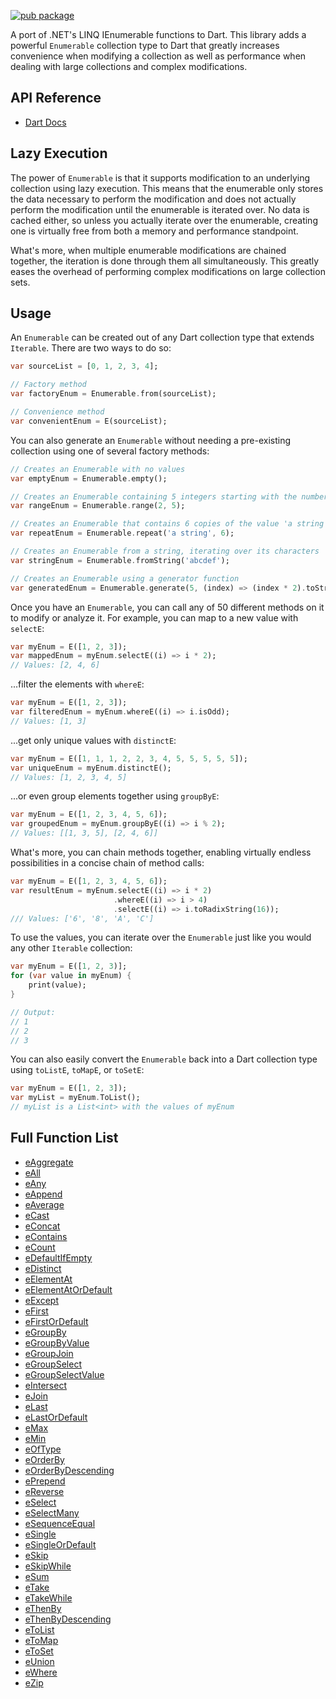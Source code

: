 [![pub package](https://img.shields.io/pub/v/darq.svg)](https://pub.dartlang.org/packages/darq)

A port of .NET's LINQ IEnumerable functions to Dart. This library adds a powerful `Enumerable` collection type to Dart that greatly increases convenience when modifying a collection as well as performance when dealing with large collections and complex modifications.

## API Reference

 - [Dart Docs](https://pub.dev/documentation/darq/latest/darq/darq-library.html)

## Lazy Execution

The power of `Enumerable` is that it supports modification to an underlying collection using lazy execution. This means that the enumerable only stores the data necessary to perform the modification and does not actually perform the modification until the enumerable is iterated over. No data is cached either, so unless you actually iterate over the enumerable, creating one is virtually free from both a memory and performance standpoint.

What's more, when multiple enumerable modifications are chained together, the iteration is done through them all simultaneously. This greatly eases the overhead of performing complex modifications on large collection sets.

## Usage

An `Enumerable` can be created out of any Dart collection type that extends `Iterable`. There are two ways to do so:

```dart
var sourceList = [0, 1, 2, 3, 4];

// Factory method
var factoryEnum = Enumerable.from(sourceList);

// Convenience method
var convenientEnum = E(sourceList);
```

You can also generate an `Enumerable` without needing a pre-existing collection using one of several factory methods:

```dart
// Creates an Enumerable with no values
var emptyEnum = Enumerable.empty();

// Creates an Enumerable containing 5 integers starting with the number 2
var rangeEnum = Enumerable.range(2, 5);

// Creates an Enumerable that contains 6 copies of the value 'a string'
var repeatEnum = Enumerable.repeat('a string', 6);

// Creates an Enumerable from a string, iterating over its characters
var stringEnum = Enumerable.fromString('abcdef');

// Creates an Enumerable using a generator function
var generatedEnum = Enumerable.generate(5, (index) => (index * 2).toString());
```

Once you have an `Enumerable`, you can call any of 50 different methods on it to modify or analyze it. For example, you can map to a new value with `selectE`:

```dart
var myEnum = E([1, 2, 3]);
var mappedEnum = myEnum.selectE((i) => i * 2);
// Values: [2, 4, 6]
```

...filter the elements with `whereE`:

```dart
var myEnum = E([1, 2, 3]);
var filteredEnum = myEnum.whereE((i) => i.isOdd);
// Values: [1, 3]
```

...get only unique values with `distinctE`:

```dart
var myEnum = E([1, 1, 1, 2, 2, 3, 4, 5, 5, 5, 5, 5]);
var uniqueEnum = myEnum.distinctE();
// Values: [1, 2, 3, 4, 5]
```

...or even group elements together using `groupByE`:

```dart
var myEnum = E([1, 2, 3, 4, 5, 6]);
var groupedEnum = myEnum.groupByE((i) => i % 2);
// Values: [[1, 3, 5], [2, 4, 6]]
```

What's more, you can chain methods together, enabling virtually endless possibilities in a concise chain of method calls:

```dart
var myEnum = E([1, 2, 3, 4, 5, 6]);
var resultEnum = myEnum.selectE((i) => i * 2)
                       .whereE((i) => i > 4)
                       .selectE((i) => i.toRadixString(16));
/// Values: ['6', '8', 'A', 'C']
```

To use the values, you can iterate over the `Enumerable` just like you would any other `Iterable` collection:

```dart
var myEnum = E([1, 2, 3)];
for (var value in myEnum) {
    print(value);
}

// Output:
// 1
// 2
// 3
```

You can also easily convert the `Enumerable` back into a Dart collection type using `toListE`, `toMapE`, or `toSetE`:

```dart
var myEnum = E([1, 2, 3]);
var myList = myEnum.ToList();
// myList is a List<int> with the values of myEnum
```

## Full Function List

 - [eAggregate](https://pub.dev/documentation/darq/latest/darq/Enumerable/eAggregate.html)
 - [eAll](https://pub.dev/documentation/darq/latest/darq/Enumerable/eAll.html)
 - [eAny](https://pub.dev/documentation/darq/latest/darq/Enumerable/eAny.html)
 - [eAppend](https://pub.dev/documentation/darq/latest/darq/Enumerable/eAppend.html)
 - [eAverage](https://pub.dev/documentation/darq/latest/darq/Enumerable/eAverage.html)
 - [eCast](https://pub.dev/documentation/darq/latest/darq/Enumerable/eCast.html)
 - [eConcat](https://pub.dev/documentation/darq/latest/darq/Enumerable/eConcat.html)
 - [eContains](https://pub.dev/documentation/darq/latest/darq/Enumerable/eContains.html)
 - [eCount](https://pub.dev/documentation/darq/latest/darq/Enumerable/eCount.html)
 - [eDefaultIfEmpty](https://pub.dev/documentation/darq/latest/darq/Enumerable/eDefaultIfEmpty.html)
 - [eDistinct](https://pub.dev/documentation/darq/latest/darq/Enumerable/eDistinct.html)
 - [eElementAt](https://pub.dev/documentation/darq/latest/darq/Enumerable/eElementAt.html)
 - [eElementAtOrDefault](https://pub.dev/documentation/darq/latest/darq/Enumerable/eElementAtOrDefault.html)
 - [eExcept](https://pub.dev/documentation/darq/latest/darq/Enumerable/eExcept.html)
 - [eFirst](https://pub.dev/documentation/darq/latest/darq/Enumerable/eFirst.html)
 - [eFirstOrDefault](https://pub.dev/documentation/darq/latest/darq/Enumerable/eFirstOrDefault.html)
 - [eGroupBy](https://pub.dev/documentation/darq/latest/darq/Enumerable/eGroupBy.html)
 - [eGroupByValue](https://pub.dev/documentation/darq/latest/darq/Enumerable/eGroupByValue.html)
 - [eGroupJoin](https://pub.dev/documentation/darq/latest/darq/Enumerable/eGroupJoin.html)
 - [eGroupSelect](https://pub.dev/documentation/darq/latest/darq/Enumerable/eGroupSelect.html)
 - [eGroupSelectValue](https://pub.dev/documentation/darq/latest/darq/Enumerable/eGroupSelectValue.html)
 - [eIntersect](https://pub.dev/documentation/darq/latest/darq/Enumerable/eIntersect.html)
 - [eJoin](https://pub.dev/documentation/darq/latest/darq/Enumerable/eJoin.html)
 - [eLast](https://pub.dev/documentation/darq/latest/darq/Enumerable/eLast.html)
 - [eLastOrDefault](https://pub.dev/documentation/darq/latest/darq/Enumerable/eLastOrDefault.html)
 - [eMax](https://pub.dev/documentation/darq/latest/darq/Enumerable/eMax.html)
 - [eMin](https://pub.dev/documentation/darq/latest/darq/Enumerable/eMin.html)
 - [eOfType](https://pub.dev/documentation/darq/latest/darq/Enumerable/eOfType.html)
 - [eOrderBy](https://pub.dev/documentation/darq/latest/darq/Enumerable/eOrderBy.html)
 - [eOrderByDescending](https://pub.dev/documentation/darq/latest/darq/Enumerable/eOrderByDescending.html)
 - [ePrepend](https://pub.dev/documentation/darq/latest/darq/Enumerable/ePrepend.html)
 - [eReverse](https://pub.dev/documentation/darq/latest/darq/Enumerable/eReverse.html)
 - [eSelect](https://pub.dev/documentation/darq/latest/darq/Enumerable/eSelect.html)
 - [eSelectMany](https://pub.dev/documentation/darq/latest/darq/Enumerable/eSelectMany.html)
 - [eSequenceEqual](https://pub.dev/documentation/darq/latest/darq/Enumerable/eSequenceEqual.html)
 - [eSingle](https://pub.dev/documentation/darq/latest/darq/Enumerable/eSingle.html)
 - [eSingleOrDefault](https://pub.dev/documentation/darq/latest/darq/Enumerable/eSingleOrDefault.html)
 - [eSkip](https://pub.dev/documentation/darq/latest/darq/Enumerable/eSkip.html)
 - [eSkipWhile](https://pub.dev/documentation/darq/latest/darq/Enumerable/eSkipWhile.html)
 - [eSum](https://pub.dev/documentation/darq/latest/darq/Enumerable/eSum.html)
 - [eTake](https://pub.dev/documentation/darq/latest/darq/Enumerable/eTake.html)
 - [eTakeWhile](https://pub.dev/documentation/darq/latest/darq/Enumerable/eTakeWhile.html)
 - [eThenBy](https://pub.dev/documentation/darq/latest/darq/Enumerable/eThenBy.html)
 - [eThenByDescending](https://pub.dev/documentation/darq/latest/darq/Enumerable/eThenByDescending.html)
 - [eToList](https://pub.dev/documentation/darq/latest/darq/Enumerable/eToList.html)
 - [eToMap](https://pub.dev/documentation/darq/latest/darq/Enumerable/eToMap.html)
 - [eToSet](https://pub.dev/documentation/darq/latest/darq/Enumerable/eToSet.html)
 - [eUnion](https://pub.dev/documentation/darq/latest/darq/Enumerable/eUnion.html)
 - [eWhere](https://pub.dev/documentation/darq/latest/darq/Enumerable/eWhere.html)
 - [eZip](https://pub.dev/documentation/darq/latest/darq/Enumerable/eZip.html)
